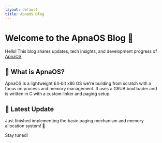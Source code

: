 ```yaml
---
layout: default
title: ApnaOS Blog
---
```


# Welcome to the ApnaOS Blog 🚀

Hello! This blog shares updates, tech insights, and development progress of [ApnaOS](https://github.com/sada-02/ApnaOS.git).

## 🔧 What is ApnaOS?

ApnaOS is a lightweight 64-bit x86 OS we're building from scratch with a focus on process and memory management. It uses a GRUB bootloader and is written in C with a custom linker and paging setup.

## 📢 Latest Update

Just finished implementing the basic paging mechanism and memory allocation system! 🎉

Stay tuned!

